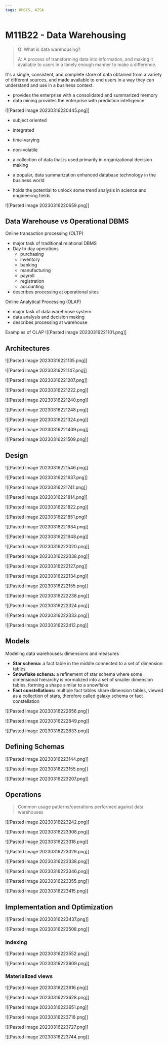 ```yaml
---
tags: OMSCS, AISA
---
```

# M11B22 - Data Warehousing

> Q: What is data warehousing?
>
> A: A process of transforming data into information, and making it available to users in a timely enough manner to make a difference.

It's a single, consistent, and complete store of data obtained from a variety of different sources, and made available to end users in a way they can understand and use in a business context.

- provides the enterprise with a consolidated and summarized memory
- data mining provides the enterprise with prediction intelligence

![[Pasted image 20230316220445.png]]

- subject oriented
- integrated
- time-varying
- non-volatile
- a collection of data that is used primarily in organizational decision making

- a popular, data summarization enhanced database technology in the business world
- holds the potential to unlock some trend analysis in science and engineering fields

![[Pasted image 20230316220659.png]]

## Data Warehouse vs Operational DBMS

Online transaction processing (OLTP)
- major task of traditional relational DBMS
- Day to day operations
	- purchasing
	- inventory
	- banking
	- manufacturing
	- payroll
	- registration
	- accounting
- describes processing at operational sites

Online Analytical Processing (OLAP)
- major task of data warehouse system
- data analysis and decision making
- describes processing at warehouse

Examples of OLAP
![[Pasted image 20230316221101.png]]

## Architectures
![[Pasted image 20230316221135.png]]

![[Pasted image 20230316221147.png]]

![[Pasted image 20230316221207.png]]

![[Pasted image 20230316221222.png]]

![[Pasted image 20230316221240.png]]

![[Pasted image 20230316221248.png]]

![[Pasted image 20230316221324.png]]

![[Pasted image 20230316221409.png]]

![[Pasted image 20230316221509.png]]

## Design
![[Pasted image 20230316221546.png]]

![[Pasted image 20230316221637.png]]

![[Pasted image 20230316221741.png]]

![[Pasted image 20230316221814.png]]

![[Pasted image 20230316221822.png]]

![[Pasted image 20230316221851.png]]

![[Pasted image 20230316221934.png]]

![[Pasted image 20230316221948.png]]

![[Pasted image 20230316222020.png]]

![[Pasted image 20230316222038.png]]

![[Pasted image 20230316222127.png]]

![[Pasted image 20230316222134.png]]

![[Pasted image 20230316222155.png]]

![[Pasted image 20230316222238.png]]

![[Pasted image 20230316222324.png]]

![[Pasted image 20230316222333.png]]

![[Pasted image 20230316222412.png]]

## Models
Modeling data warehouses: dimensions and measures
- **Star schema:** a fact table in the middle connected to a set of dimension tables
- **Snowflake schema:** a refinement of star schema where some dimensional hierarchy is normalized into a set of smaller dimension tables, forming a shape similar to a snowflake
- **Fact constellations:** multiple fact tables share dimension tables, viewed as a collection of stars, therefore called galaxy schema or fact constellation

![[Pasted image 20230316222656.png]]

![[Pasted image 20230316222849.png]]

![[Pasted image 20230316222833.png]]

## Defining Schemas
![[Pasted image 20230316223144.png]]

![[Pasted image 20230316223155.png]]

![[Pasted image 20230316223207.png]]

## Operations
> Common usage patterns/operations performed against data warehouses

![[Pasted image 20230316223242.png]]

![[Pasted image 20230316223308.png]]

![[Pasted image 20230316223318.png]]

![[Pasted image 20230316223329.png]]

![[Pasted image 20230316223338.png]]

![[Pasted image 20230316223346.png]]

![[Pasted image 20230316223355.png]]

![[Pasted image 20230316223415.png]]

## Implementation and Optimization
![[Pasted image 20230316223437.png]]

![[Pasted image 20230316223508.png]]

### Indexing
![[Pasted image 20230316223552.png]]

![[Pasted image 20230316223609.png]]

### Materialized views
![[Pasted image 20230316223616.png]]

![[Pasted image 20230316223628.png]]

![[Pasted image 20230316223651.png]]

![[Pasted image 20230316223718.png]]

![[Pasted image 20230316223727.png]]

![[Pasted image 20230316223744.png]]

